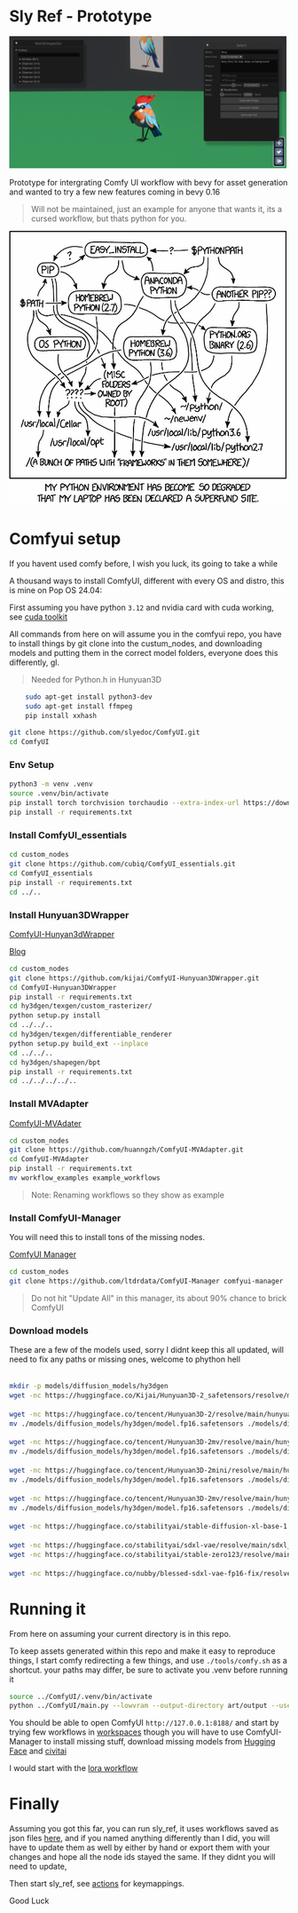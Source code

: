 # Sly Ref - Prototype

<img src="docs/images/screenshot.png" width="500">

Prototype for intergrating Comfy UI workflow with bevy for asset generation and wanted to try a few new features coming in bevy 0.16

> Will not be maintained, just an example for anyone that wants it, its a cursed workflow, but thats python for you.

<img src="docs/images/python.gif" width="500">

# Comfyui setup

If you havent used comfy before, I wish you luck, its going to take a while

A thousand ways to install ComfyUI, different with every OS and distro, this is mine on Pop OS 24.04:

First assuming you have python `3.12` and nvidia card
with cuda working, see [cuda toolkit](https://developer.nvidia.com/cuda-downloads?target_os=Linux&target_arch=x86_64&Distribution=Ubuntu&target_version=24.04&target_type=deb_network)

All commands from here on will assume you in the comfyui repo, you have to install things by git clone into the custum_nodes, and downloading models and putting them in the correct model folders, everyone does this differently, gl.

> Needed for Python.h in Hunyuan3D
```bash
    sudo apt-get install python3-dev
    sudo apt-get install ffmpeg
    pip install xxhash 
```

```bash
git clone https://github.com/slyedoc/ComfyUI.git
cd ComfyUI
```
    
### Env Setup

```bash
python3 -m venv .venv
source .venv/bin/activate
pip install torch torchvision torchaudio --extra-index-url https://download.pytorch.org/whl/cu126
pip install -r requirements.txt
```

### Install ComfyUI_essentials

```bash
cd custom_nodes
git clone https://github.com/cubiq/ComfyUI_essentials.git
cd ComfyUI_essentials
pip install -r requirements.txt
cd ../..
```

### Install Hunyuan3DWrapper 

[ComfyUI-Hunyan3dWrapper](https://github.com/kijai/ComfyUI-Hunyuan3DWrapper)

[Blog](https://comfyuiblog.com/hunyuan3d-comfyui-workflow-2/#google_vignette) 

```bash
cd custom_nodes 
git clone https://github.com/kijai/ComfyUI-Hunyuan3DWrapper.git
cd ComfyUI-Hunyuan3DWrapper
pip install -r requirements.txt
cd hy3dgen/texgen/custom_rasterizer/
python setup.py install
cd ../../..
cd hy3dgen/texgen/differentiable_renderer
python setup.py build_ext --inplace
cd ../../..
cd hy3dgen/shapegen/bpt
pip install -r requirements.txt
cd ../../../../..
```

### Install MVAdapter
[ComfyUI-MVAdater](https://github.com/huanngzh/ComfyUI-MVAdapter)


```bash
cd custom_nodes
git clone https://github.com/huanngzh/ComfyUI-MVAdapter.git
cd ComfyUI-MVAdapter
pip install -r requirements.txt
mv workflow_examples example_workflows
```
> Note: Renaming workflows so they show as example


###  Install ComfyUI-Manager

You will need this to install tons of the missing nodes.

[ComfyUI Manager](https://github.com/ltdrdata/ComfyUI-Manager)

```bash
cd custom_nodes
git clone https://github.com/ltdrdata/ComfyUI-Manager comfyui-manager
```

> Do not hit "Update All" in this manager, its about 90% chance to brick ComfyUI


### Download models

These are a few of the models used, sorry I didnt keep this all updated, will need to fix any paths or missing ones, welcome to phython hell

```bash

mkdir -p models/diffusion_models/hy3dgen
wget -nc https://huggingface.co/Kijai/Hunyuan3D-2_safetensors/resolve/main/hunyuan3d-dit-v2-0-fp16.safetensors -P ./models/diffusion_models/hy3dgen

wget -nc https://huggingface.co/tencent/Hunyuan3D-2/resolve/main/hunyuan3d-dit-v2-0-turbo/model.fp16.safetensors -P ./models/diffusion_models/hy3dgen
mv ./models/diffusion_models/hy3dgen/model.fp16.safetensors ./models/diffusion_models/hy3dgen/hunyuan3d-dit-v2-turbo.safetensors

wget -nc https://huggingface.co/tencent/Hunyuan3D-2mv/resolve/main/hunyuan3d-dit-v2-mv-fast/model.fp16.safetensors -P ./models/diffusion_models/hy3dgen/
mv ./models/diffusion_models/hy3dgen/model.fp16.safetensors ./models/diffusion_models/hy3dgen/hunyuan3d-dit-v2-mv-fast.safetensors

wget -nc https://huggingface.co/tencent/Hunyuan3D-2mini/resolve/main/hunyuan3d-dit-v2-mini-turbo/model.fp16.safetensors -P ./models/diffusion_models/hy3dgen/
mv ./models/diffusion_models/hy3dgen/model.fp16.safetensors ./models/diffusion_models/hy3dgen/hunyuan3d-dit-v2-mv-mini-turbo.safetensors

wget -nc https://huggingface.co/tencent/Hunyuan3D-2mv/resolve/main/hunyuan3d-dit-v2-mv-turbo/model.fp16.safetensors -P ./models/diffusion_models/hy3dgen/
mv ./models/diffusion_models/hy3dgen/model.fp16.safetensors ./models/diffusion_models/hy3dgen/hunyuan3d-dit-v2-mv-turbo-fp16.safetensors

wget -nc https://huggingface.co/stabilityai/stable-diffusion-xl-base-1.0/resolve/main/sd_xl_base_1.0.safetensors -P ./models/checkpoints/

wget -nc https://huggingface.co/stabilityai/sdxl-vae/resolve/main/sdxl_vae.safetensors -P ./models/vae/
wget -nc https://huggingface.co/stabilityai/stable-zero123/resolve/main/stable_zero123.ckpt -P ./models/checkpoints/

wget -nc https://huggingface.co/nubby/blessed-sdxl-vae-fp16-fix/resolve/main/sdxl_vae-fp16fix-c-0.9.safetensors -P ./models/vae/

```

# Running it

From here on assuming your current directory is in this repo.

To keep assets generated within this repo and make it easy to reproduce things, I start comfy redirecting a few things, and use `./tools/comfy.sh` as a shortcut. your paths may differ, be sure to activate you .venv before running it

```bash
source ../ComfyUI/.venv/bin/activate
python ../ComfyUI/main.py --lowvram --output-directory art/output --user-directory art/user --input-directory art/input
```

You should be able to open ComfyUI ```http://127.0.0.1:8188/``` and start by trying few workflows in [workspaces](art/user/default/workflows/) though you will have to use ComfyUI-Manager to install missing stuff, download missing models from [Hugging Face](https://huggingface.co/) and [civitai](https://civitai.com/)

I would start with the [lora workflow](art/user/default/workflows/lora.json)

# Finally

Assuming you got this far, you can run sly_ref, it uses workflows saved as json files [here](src/workflows/), and if you named anything differently than I did, you will have to update them as well by either by hand or export them with your changes and hope all the node ids stayed the same.  If they didnt you will need to update, 

Then start sly_ref, see [actions](src/actions.rs) for keymappings. 

Good Luck

